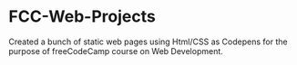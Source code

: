 # FCC-Web-Projects

Created a bunch of static web pages using Html/CSS as Codepens for the purpose of freeCodeCamp course on Web Development.
